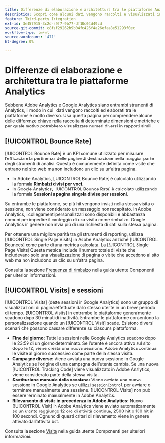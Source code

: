 ```yaml
---
title: Differenze di elaborazione e architettura tra le piattaforme Analytics
description: Scopri come alcuni dati vengono raccolti e visualizzati in modo diverso tra piattaforme come Adobe Analytics e Google Analytics.
feature: Third-party Integration
exl-id: 3e457915-3c2d-49f7-9b77-df18c04d49cd
source-git-commit: c8faf29262b9b04fc426f4a26efaa8e51293f0ec
workflow-type: tm+mt
source-wordcount: '471'
ht-degree: 0%

---
```


# Differenze di elaborazione e architettura tra le piattaforme Analytics

Sebbene Adobe Analytics e Google Analytics siano entrambi strumenti di Analytics, il modo in cui i dati vengono raccolti ed elaborati tra le piattaforme è molto diverso. Usa questa pagina per comprendere alcune delle differenze chiave nella raccolta di determinate dimensioni e metriche e per quale motivo potrebbero visualizzare numeri diversi in rapporti simili.

## [!UICONTROL Bounce Rate]

[!UICONTROL Bounce Rate] è un KPI comune utilizzato per misurare l’efficacia e la pertinenza delle pagine di destinazione nella maggior parte degli strumenti di analisi. Questa è comunemente definita come visite che entrano nel sito web ma non includono un clic su un’altra pagina.

* In Adobe Analytics, [!UICONTROL Bounce Rate] è calcolato utilizzando la formula **Rimbalzi divisi per voci**.
* In Google Analytics, [!UICONTROL Bounce Rate] è calcolato utilizzando la formula **Sessioni a pagina singola divise per sessioni**.

Su entrambe le piattaforme, se più hit vengono inviati nella stessa visita o sessione, non viene considerato un messaggio non recapitato. In Adobe Analytics, i collegamenti personalizzati sono disponibili e abbastanza comuni per impedire il conteggio di una visita come rimbalzo. Google Analytics in genere non invia più di una richiesta di dati sulla stessa pagina.

Per ottenere una migliore parità tra gli strumenti di reporting, utilizza [!UICONTROL Single Page Visits] in Adobe Analytics anziché [!UICONTROL Bounces] come parte di una metrica calcolata. La [!UICONTROL Single Page Visits] Questa metrica include il numero totale di visite che includevano solo una visualizzazione di pagina o visite che accedono al sito web ma non includono un clic su un’altra pagina.

Consulta la sezione [Frequenza di rimbalzo](/help/components/metrics/bounce-rate.md) nella guida utente Componenti per ulteriori informazioni.

## [!UICONTROL Visits] e sessioni

[!UICONTROL Visits] (dette sessioni in Google Analytics) sono un gruppo di visualizzazioni di pagina effettuate dallo stesso utente in un breve periodo di tempo. [!UICONTROL Visits] in entrambe le piattaforme generalmente scadono dopo 30 minuti di inattività. Entrambe le piattaforme consentono la personalizzazione quando un [!UICONTROL Visit] scade. Esistono diversi scenari che possono causare differenze su ciascuna piattaforma.

* **Fine del giorno:** Tutte le sessioni nelle Google Analytics scadono dopo le 23:59 di un giorno determinato. Se l’utente è ancora attivo sul sito dopo le 12, viene creata una nuova sessione. Adobe Analytics continua le visite al giorno successivo come parte della stessa visita.
* **Campagne diverse:** Viene avviata una nuova sessione in Google Analytics se l’origine di una campagna dell’utente cambia. Se una nuova [!UICONTROL Tracking Code] viene visualizzato in Adobe Analytics, viene considerato parte della stessa visita.
* **Sostituzione manuale della sessione:** Viene avviata una nuova sessione in Google Analytics se utilizzi `sessionControl` per avviare o terminare manualmente una sessione. [!UICONTROL Visits] non può essere terminato manualmente in Adobe Analytics.
* **Rilevamento di visite in precedenza in Adobe Analytics:** Nuovo [!UICONTROL Visit] in Adobe Analytics viene avviato automaticamente se un utente raggiunge 12 ore di attività continua, 2500 hit o 100 hit in 100 secondi. Ognuno di questi criteri di rilevamento viene in genere attivato dall’attività bot.

Consulta la sezione [Visite](/help/components/metrics/visits.md) nella guida utente Componenti per ulteriori informazioni.
